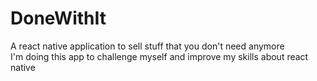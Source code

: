 # DoneWithIt

A react native application to sell stuff that you don't need anymore  
I'm doing this app to challenge myself and improve my skills about react native
